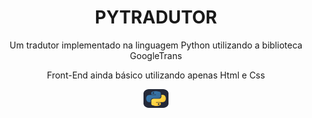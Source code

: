 <h1 align="center">PYTRADUTOR</h1>
<div align="center">
<p>Um tradutor implementado na linguagem Python utilizando a biblioteca GoogleTrans</p>
<p>Front-End ainda básico utilizando apenas Html e Css</p>
<img align="center" alt="Kadu-Python" height="30" width="40" src="https://raw.githubusercontent.com/tandpfun/skill-icons/59059d9d1a2c092696dc66e00931cc1181a4ce1f/icons/Python-Dark.svg">
</div>
